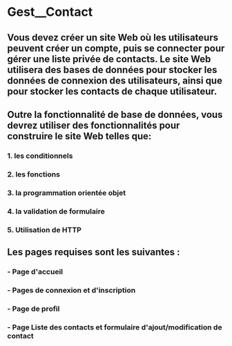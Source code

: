 # Gest__Contact


## Vous devez créer un site Web où les utilisateurs peuvent créer un compte, puis se connecter pour gérer une liste privée de contacts. Le site Web utilisera des bases de données pour stocker les données de connexion des utilisateurs, ainsi que pour stocker les contacts de chaque utilisateur.

## Outre la fonctionnalité de base de données, vous devrez utiliser des fonctionnalités pour construire le site Web telles que:

### 1. les conditionnels
### 2. les fonctions
### 3. la programmation orientée objet
### 4. la validation de formulaire
### 5. Utilisation de HTTP

## Les pages requises sont les suivantes :

### - Page d'accueil
### - Pages de connexion et d'inscription
### - Page de profil
### - Page Liste des contacts et formulaire d'ajout/modification de contact
